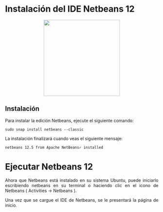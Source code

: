 <div align="justify">

# Instalación del IDE Netbeans 12

<div align="center">
  <img src="https://www.linuxadictos.com/wp-content/uploads/apache-netbeans.jpg" width="250px">
</div>


## Instalación

 
  Para instalar la edición Netbeans, ejecute el siguiente comando:

```console
sudo snap install netbeans --classic
```

  La instalación finalizará cuando veas el siguiente mensaje:

  ```console
  netbeans 12.5 from Apache NetBeans✓ installed
  ```

# Ejecutar Netbeans 12

  Ahora que Netbeans está instalado en su sistema Ubuntu, puede iniciarlo escribiendo netbeans en su terminal o haciendo clic en el icono de Netbeans ( Activities -> Netbeans ).

  Una vez que se cargue el IDE de Netbeans, se le presentará la página de inicio.
